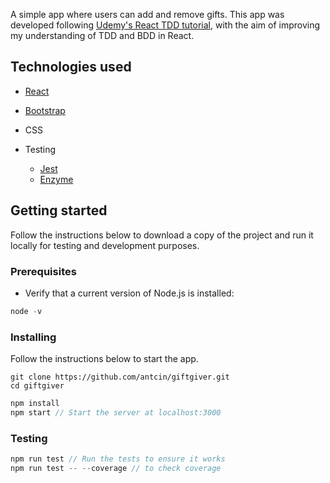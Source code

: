 A simple app where users can add and remove gifts. This app was developed following [Udemy's React TDD tutorial](https://www.udemy.com/react-tdd/learn/v4/t/lecture/7958262?start=0), with the aim of improving my understanding of TDD and BDD in React.

## Technologies used
  - [React](https://reactjs.org/)
  - [Bootstrap](https://getbootstrap.com/)
  - CSS

- Testing
  - [Jest](https://facebook.github.io/jest/)
  - [Enzyme](https://github.com/airbnb/enzyme)




## Getting started
Follow the instructions below to download a copy of the project and run it locally for testing and development purposes.

### Prerequisites
- Verify that a current version of Node.js is installed:
```javascript
node -v
```

### Installing
Follow the instructions below to start the app.
```
git clone https://github.com/antcin/giftgiver.git
cd giftgiver
```
```javascript
npm install
npm start // Start the server at localhost:3000
```

### Testing
```javascript
npm run test // Run the tests to ensure it works
npm run test -- --coverage // to check coverage
```
